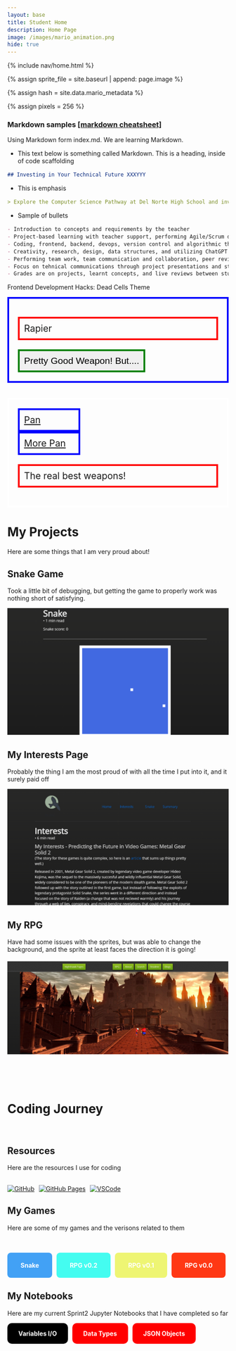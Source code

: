 ```yaml
---
layout: base
title: Student Home 
description: Home Page
image: /images/mario_animation.png
hide: true
---
```



<!-- Liquid:  statements -->

<!-- Include submenu from _includes to top of pages -->
{% include nav/home.html %}
<!--- Concatenation of site URL to frontmatter image  --->
{% assign sprite_file = site.baseurl | append: page.image %}
<!--- Has is a list variable containing mario metadata for sprite --->
{% assign hash = site.data.mario_metadata %}  
<!--- Size width/height of Sprit images --->
{% assign pixels = 256 %}

<!--- HTML for page contains <p> tag named "Mario" and class properties for a "sprite"  -->

<p id="mario" class="sprite"></p>
  
<!--- Embedded Cascading Style Sheet (CSS) rules, 
        define how HTML elements look 
--->
<style>

  /*CSS style rules for the id and class of the sprite...
  */
  .sprite {
    height: {{pixels}}px;
    width: {{pixels}}px;
    background-image: url('{{sprite_file}}');
    background-repeat: no-repeat;
  }

  /*background position of sprite element
  */
  #mario {
    background-position: calc({{animations[0].col}} * {{pixels}} * -1px) calc({{animations[0].row}} * {{pixels}}* -1px);
  }
</style>

<!--- Embedded executable code--->
<script>
  ////////// convert YML hash to javascript key:value objects /////////

  var mario_metadata = {}; //key, value object
  {% for key in hash %}  
  
  var key = "{{key | first}}"  //key
  var values = {} //values object
  values["row"] = {{key.row}}
  values["col"] = {{key.col}}
  values["frames"] = {{key.frames}}
  mario_metadata[key] = values; //key with values added

  {% endfor %}

  ////////// game object for player /////////

  class Mario {
    constructor(meta_data) {
      this.tID = null;  //capture setInterval() task ID
      this.positionX = 0;  // current position of sprite in X direction
      this.currentSpeed = 0;
      this.marioElement = document.getElementById("mario"); //HTML element of sprite
      this.pixels = {{pixels}}; //pixel offset of images in the sprite, set by liquid constant
      this.interval = 100; //animation time interval
      this.obj = meta_data;
      this.marioElement.style.position = "absolute";
    }

    animate(obj, speed) {
      let frame = 0;
      const row = obj.row * this.pixels;
      this.currentSpeed = speed;

      this.tID = setInterval(() => {
        const col = (frame + obj.col) * this.pixels;
        this.marioElement.style.backgroundPosition = `-${col}px -${row}px`;
        this.marioElement.style.left = `${this.positionX}px`;

        this.positionX += speed;
        frame = (frame + 1) % obj.frames;

        const viewportWidth = window.innerWidth;
        if (this.positionX > viewportWidth - this.pixels) {
          document.documentElement.scrollLeft = this.positionX - viewportWidth + this.pixels;
        }
      }, this.interval);
    }

    startWalking() {
      this.stopAnimate();
      this.animate(this.obj["Walk"], 3);
    }

    startRunning() {
      this.stopAnimate();
      this.animate(this.obj["Run1"], 6);
    }

    startPuffing() {
      this.stopAnimate();
      this.animate(this.obj["Puff"], 0);
    }

    startCheering() {
      this.stopAnimate();
      this.animate(this.obj["Cheer"], 0);
    }

    startFlipping() {
      this.stopAnimate();
      this.animate(this.obj["Flip"], 0);
    }

    startResting() {
      this.stopAnimate();
      this.animate(this.obj["Rest"], 0);
    }

    stopAnimate() {
      clearInterval(this.tID);
    }
  }

  const mario = new Mario(mario_metadata);

  ////////// event control /////////

  window.addEventListener("keydown", (event) => {
    if (event.key === "ArrowRight") {
      event.preventDefault();
      if (event.repeat) {
        mario.startCheering();
      } else {
        if (mario.currentSpeed === 0) {
          mario.startWalking();
        } else if (mario.currentSpeed === 3) {
          mario.startRunning();
        }
      }
    } else if (event.key === "ArrowLeft") {
      event.preventDefault();
      if (event.repeat) {
        mario.stopAnimate();
      } else {
        mario.startPuffing();
      }
    }
  });

  //touch events that enable animations
  window.addEventListener("touchstart", (event) => {
    event.preventDefault(); // prevent default browser action
    if (event.touches[0].clientX > window.innerWidth / 2) {
      // move right
      if (currentSpeed === 0) { // if at rest, go to walking
        mario.startWalking();
      } else if (currentSpeed === 3) { // if walking, go to running
        mario.startRunning();
      }
    } else {
      // move left
      mario.startPuffing();
    }
  });

  //stop animation on window blur
  window.addEventListener("blur", () => {
    mario.stopAnimate();
  });

  //start animation on window focus
  window.addEventListener("focus", () => {
     mario.startFlipping();
  });

  //start animation on page load or page refresh
  document.addEventListener("DOMContentLoaded", () => {
    // adjust sprite size for high pixel density devices
    const scale = window.devicePixelRatio;
    const sprite = document.querySelector(".sprite");
    sprite.style.transform = `scale(${0.2 * scale})`;
    mario.startResting();
  });

</script>


### Markdown samples [ [markdown cheatsheet] ](https://www.markdownguide.org/getting-started/)
Using Markdown form index.md. We are learning Markdown.

- This text below is something called Markdown. This is a heading, inside of code scaffolding

```markdown
## Investing in Your Technical Future XXXYYY
```
- This is emphasis

```markdown
> Explore the Computer Science Pathway at Del Norte High School and invest in your technical skills. All Del Norte CompSci classes are designed to provide a real-world development experience. Class time includes tech talks (lectures), peer collaboration, communication with teachers, critical thinking while coding, and creativity in projects. Grading is focused on time invested, participation with peers, and engagement in learning.
```
- Sample of bullets

```markdown
- Introduction to concepts and requirements by the teacher
- Project-based learning with teacher support, performing Agile/Scrum development
- Coding, frontend, backend, devops, version control and algorithmic thinking
- Creativity, research, design, data structures, and utilizing ChatGPT
- Performing team work, team communication and collaboration, peer reviews/grading
- Focus on tehnical communications through project presentations and student led teaching
- Grades are on projects, learnt concepts, and live reviews between student(s) and teacher
```

Frontend Development Hacks: Dead Cells Theme

<div style="border: 4px solid blue; padding: 20px;">
  <p style="border: 4px solid red; font-size: 1.5em; padding: 10px;">Rapier</p>
  <button style="border: 4px solid green; font-size: 1.5em; padding: 10px;">Pretty Good Weapon! But....</button>
</div>

<br>
<br>

<div style="border: 4px solid white; padding: 20px;">
  <a style="border: 4px solid blue; font-size: 1.5em; padding: 10px; display: block; width: 25%" href="https://deadcells.fandom.com/wiki/Vorpan">Pan</a>
  <a style="border: 4px solid blue; font-size: 1.5em; padding: 10px; display: block; width: 25%" href="https://deadcells.fandom.com/wiki/Panchaku">More Pan</a>
  <p style="border: 4px solid red; font-size: 1.5em; padding: 10px;">The real best weapons!</p>
</div>

# My Projects 

Here are some things that I am very proud about!

## Snake Game

Took a little bit of debugging, but getting the game to properly work was nothing short of satisfying.

![alt text](<Screenshot 2024-09-26 190841.png>)

## My Interests Page 

Probably the thing I am the most proud of with all the time I put into it, and it surely paid off

![alt text](<Screenshot 2024-09-26 191318.png>)

## My RPG

Have had some issues with the sprites, but was able to change the background, and the sprite at least faces the direction it is going!

![alt text](<Screenshot 2024-09-26 191507.png>)

<br>
<br>
<br>

# Coding Journey

<br>

## Resources
Here are the resources I use for coding

<br>

<div style="display: flex; flex-wrap: wrap; gap: 10px;">
    <a href="https://github.com/AlexTVL/alex_2025">
        <img src="https://img.shields.io/badge/GitHub-181717?style=for-the-badge&logo=github&logoColor=white" alt="GitHub">
    </a>
    <a href="https://AlexTVL.github.io/alex_2025/">
        <img src="https://img.shields.io/badge/GitHub%20Pages-327FC7?style=for-the-badge&logo=github&logoColor=white" alt="GitHub Pages">
    </a>
    <a href="https://vscode.dev/">
        <img src="https://img.shields.io/badge/VSCode-007ACC?style=for-the-badge&logo=visual-studio-code&logoColor=white" alt="VSCode">
    </a>
</div>

## My Games
Here are some of my games and the verisons related to them

<br> 
<br>

<div style="display: flex; flex-wrap: wrap; gap: 10px;">
    <a href="{{site.baseurl}}/navigation/snake" style="text-decoration: none;">
        <div style="background-color: #42a1f5; color: white; padding: 20px 30px; border-radius: 8px; font-weight: bold;">
            Snake
        </div>
    </a>
    <a href="{{site.baseurl}}/navigation/rpgv0.2" style="text-decoration: none;">
        <div style="background-color: #44fcf0; color: white; padding: 20px 30px; border-radius: 8px; font-weight: bold;">
            RPG v0.2
        </div>
    </a>
    <a href="{{site.baseurl}}/navigation/rpgv0.1" style="text-decoration: none;">
        <div style="background-color: #eef573; color: white; padding: 20px 30px; border-radius: 8px; font-weight: bold;">
            RPG v0.1
        </div>
    </a>
    <a href="{{site.baseurl}}/navigation/rpgv0.0" style="text-decoration: none;">
        <div style="background-color: #ff3814; color: white; padding: 20px 30px; border-radius: 8px; font-weight: bold;">
            RPG v0.0
        </div>
    </a>
</div>

## My Notebooks
Here are my current Sprint2 Jupyter Notebooks that I have completed so far

<div style="display: flex; flex-wrap: wrap; gap: 10px;">
    <a href="{{site.baseurl}}/csse/javascript/fundamentals/variables/" style="text-decoration: none;">
        <div style="background-color: #000000; color: white; padding: 15px 25px; border-radius: 10px; font-weight: bold;">
            Variables I/O
        </div>
    </a>
    <a href="{{site.baseurl}}/csse/javascript/fundamentals/data-types/" style="text-decoration: none;">
        <div style="background-color: #FF0000; color: white; padding: 15px 25px; border-radius: 10px; font-weight: bold;">
            Data Types
        </div>
    </a>
    <a href="{{site.baseurl}}/game/intro/json" style="text-decoration: none;">
        <div style="background-color: #FF0000; color: white; padding: 15px 25px; border-radius: 10px; font-weight: bold;">
            JSON Objects
        </div>
    </a>
</div>

<script src="https://utteranc.es/client.js"
        repo="AlexTVL/alex_2025"
        issue-term="title"
        label="blogpost-comment"
        theme="github-light"
        crossorigin="anonymous"
        async>
</script>